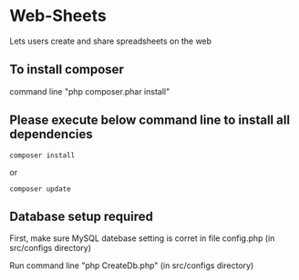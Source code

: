 # Web-Sheets

Lets users create and share spreadsheets on the web

## To install composer

command line "php composer.phar install"


## Please execute below command line to install all dependencies

```composer install ```

or

```composer update ```

## Database setup required

First, make sure MySQL datebase setting is corret in file config.php (in src/configs directory)

Run command line "php CreateDb.php" (in src/configs directory)

